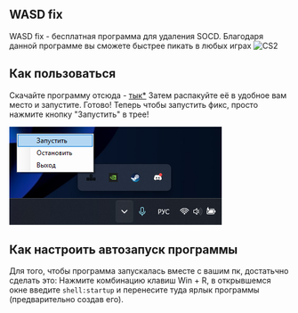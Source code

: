## WASD fix
WASD fix - бесплатная программа для удаления SOCD. Благодаря данной программе вы сможете быстрее пикать в любых играх
![CS2](https://github.com/Parad1st/WASD-fix/blob/main/Resources/CS2.gif)

## Как пользоваться
Скачайте программу отсюда - [тык*](https://github.com/Parad1st/WASD-fix/releases) Затем распакуйте её в удобное вам место и запустите. Готово! Теперь чтобы запустить фикс, просто нажмите кнопку "Запустить" в трее!

![Tray](https://raw.githubusercontent.com/Parad1st/WASD-fix/main/Resources/Tray.png)

## Как настроить автозапуск программы
Для того, чтобы программа запускалась вместе с вашим пк, достатьчно сделать это:
Нажмите комбинацию клавиш Win + R, в открывшемся окне введите ```shell:startup``` и перенесите туда ярлык программы (предварительно создав его).


